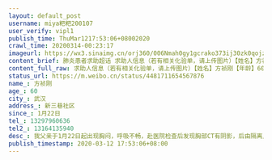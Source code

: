 ```yaml
---
layout: default_post
username: miya粑粑200107
user_verify: vipl1
publish_time: ThuMar1217:53:06+08002020
crawl_time: 20200314-00:23:17
imageurl: https://wx3.sinaimg.cn/orj360/006Nmah0gy1gcrako373ij30zk0qojza.jpg,https://wx2.sinaimg.cn/orj360/006Nmah0gy1gcraknlmvvj30zk0qo7cg.jpg
content_brief: 肺炎患者求助超话 求助人信息（若有相关化验单，请上传图片）【姓名】方祯刚【年龄】60【所在城市】武汉【所在小区、社区】新三巷社区【患病时间】1月22日【联系方式】●●●【其他紧急联系人】●●●【病情描述】我父亲于1月22日起出现胸闷，呼吸不畅，赴医院检查后发现胸部CT ...全文
content_full_raw: 求助人信息（若有相关化验单，请上传图片）【姓名】方祯刚【年龄】60【所在城市】武汉【所在小区、社区】新三巷社区【患病时间】1月22日【联系方式】●●●【其他紧急联系人】●●●【病情描述】我父亲于1月22日起出现胸闷，呼吸不畅，赴医院检查后发现胸部CT有阴影，后由隔离点转入武汉市普爱医院，治疗后医院按照新冠出院标准办理了出院手续，期间多次核酸检测均为阴性，后于2月24号在武汉市第六医院入院治疗，后转入六医院ICU，前天接到医院电话，称我父亲并不是新冠肺炎，现在急性心梗导致心脏衰竭，需要出院，出院小结记录：急性前壁心肌梗死，急性心力衰竭，病毒性肺炎，新冠病毒抗体阴性，目前我父亲在六医院ICU内每天吸氧，抽肺部积液，心脏问题六医院无法解决甚至因为六医院认为不是新冠要出院，这两天找过亚心、协和，均无法接收，12345我也打过了，现在希望大家能帮忙救我父亲，求助求助！！！
status_url: https://m.weibo.cn/status/4481711654567876
name_: 方祯刚
age_: 60
city_: 武汉
address_: 新三巷社区
since_: 1月22日
tel_: 13297960636
tel2_: 13164135940
desc_: 我父亲于1月22日起出现胸闷，呼吸不畅，赴医院检查后发现胸部CT有阴影，后由隔离点转入武汉市普爱医院，治疗后医院按照新冠出院标准办理了出院手续，期间多次核酸检测均为阴性，后于2月24号在武汉市第六医院入院治疗，后转入六医院ICU，前天接到医院电话，称我父亲并不是新冠肺炎，现在急性心梗导致心脏衰竭，需要出院，出院小结记录急性前壁心肌梗死，急性心力衰竭，病毒性肺炎，新冠病毒抗体阴性，目前我父亲在六医院ICU内每天吸氧，抽肺部积液，心脏问题六医院无法解决甚至因为六医院认为不是新冠要出院，这两天找过亚心、协和，均无法接收，12345我也打过了，现在希望大家能帮忙救我父亲，求助求助！！！
publish_timestamp: 2020-03-12 17:53:06+08:00
---
```

